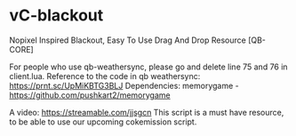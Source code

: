 # vC-blackout
Nopixel Inspired Blackout, Easy To Use Drag And Drop Resource [QB-CORE]

For people who use qb-weathersync, please go and delete line 75 and 76 in client.lua.
Reference to the code in qb weathersync: https://prnt.sc/UpMiKBTG3BLJ
Dependencies: memorygame - https://github.com/pushkart2/memorygame

A video: https://streamable.com/jjsgcn
This script is a must have resource, to be able to use our upcoming cokemission script.
